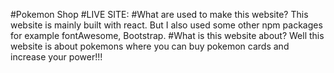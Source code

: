 #Pokemon Shop
#LIVE SITE: 
#What are used to make this website?
This website is mainly built with react. But I also used some other npm packages for example fontAwesome, Bootstrap.
#What is this website about?
Well this website is about pokemons where you can buy pokemon cards and increase your power!!!
